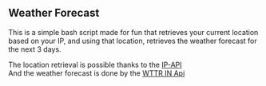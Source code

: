 ## Weather Forecast

This is a simple bash script made for fun that retrieves your current location based on your IP, and using that location, retrieves the weather forecast for the next 3 days.

The location retrieval is possible thanks to the <a href="https://ip-api.com/docs" target="_blank">IP-API</a>  
And the weather forecast is done by the <a href="https://github.com/chubin/wttr.in" target="_blank">WTTR IN Api</a>
